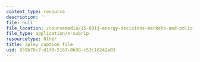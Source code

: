 ```yaml
---
content_type: resource
description: ''
file: null
file_location: /coursemedia/15-031j-energy-decisions-markets-and-policies-spring-2012/859b78c7d1f851678b98c51c16242a83_d-sBKShO90.vtt
file_type: application/x-subrip
resourcetype: Other
title: 3play caption file
uid: 859b78c7-d1f8-5167-8b98-c51c16242a83
---
```

